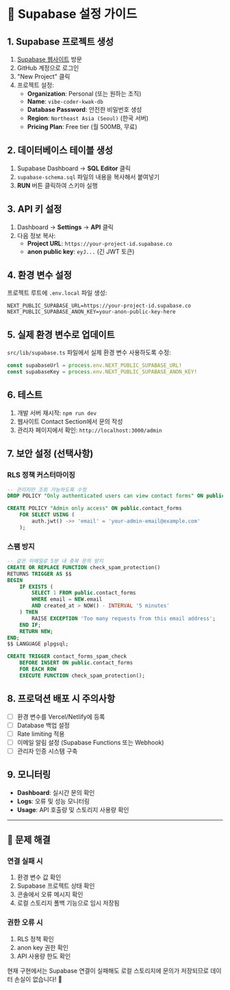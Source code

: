 # 🚀 Supabase 설정 가이드

## 1. Supabase 프로젝트 생성

1. [Supabase 웹사이트](https://supabase.com) 방문
2. GitHub 계정으로 로그인
3. "New Project" 클릭
4. 프로젝트 설정:
   - **Organization**: Personal (또는 원하는 조직)
   - **Name**: `vibe-coder-kwak-db`
   - **Database Password**: 안전한 비밀번호 생성
   - **Region**: `Northeast Asia (Seoul)` (한국 서버)
   - **Pricing Plan**: Free tier (월 500MB, 무료)

## 2. 데이터베이스 테이블 생성

1. Supabase Dashboard → **SQL Editor** 클릭
2. `supabase-schema.sql` 파일의 내용을 복사해서 붙여넣기
3. **RUN** 버튼 클릭하여 스키마 실행

## 3. API 키 설정

1. Dashboard → **Settings** → **API** 클릭
2. 다음 정보 복사:
   - **Project URL**: `https://your-project-id.supabase.co`
   - **anon public key**: `eyJ...` (긴 JWT 토큰)

## 4. 환경 변수 설정

프로젝트 루트에 `.env.local` 파일 생성:

```env
NEXT_PUBLIC_SUPABASE_URL=https://your-project-id.supabase.co
NEXT_PUBLIC_SUPABASE_ANON_KEY=your-anon-public-key-here
```

## 5. 실제 환경 변수로 업데이트

`src/lib/supabase.ts` 파일에서 실제 환경 변수 사용하도록 수정:

```typescript
const supabaseUrl = process.env.NEXT_PUBLIC_SUPABASE_URL!
const supabaseKey = process.env.NEXT_PUBLIC_SUPABASE_ANON_KEY!
```

## 6. 테스트

1. 개발 서버 재시작: `npm run dev`
2. 웹사이트 Contact Section에서 문의 작성
3. 관리자 페이지에서 확인: `http://localhost:3000/admin`

## 7. 보안 설정 (선택사항)

### RLS 정책 커스터마이징
```sql
-- 관리자만 조회 가능하도록 수정
DROP POLICY "Only authenticated users can view contact forms" ON public.contact_forms;

CREATE POLICY "Admin only access" ON public.contact_forms
    FOR SELECT USING (
        auth.jwt() ->> 'email' = 'your-admin-email@example.com'
    );
```

### 스팸 방지
```sql
-- 같은 이메일로 5분 내 중복 문의 방지
CREATE OR REPLACE FUNCTION check_spam_protection()
RETURNS TRIGGER AS $$
BEGIN
    IF EXISTS (
        SELECT 1 FROM public.contact_forms 
        WHERE email = NEW.email 
        AND created_at > NOW() - INTERVAL '5 minutes'
    ) THEN
        RAISE EXCEPTION 'Too many requests from this email address';
    END IF;
    RETURN NEW;
END;
$$ LANGUAGE plpgsql;

CREATE TRIGGER contact_forms_spam_check
    BEFORE INSERT ON public.contact_forms
    FOR EACH ROW
    EXECUTE FUNCTION check_spam_protection();
```

## 8. 프로덕션 배포 시 주의사항

- [ ] 환경 변수를 Vercel/Netlify에 등록
- [ ] Database 백업 설정
- [ ] Rate limiting 적용
- [ ] 이메일 알림 설정 (Supabase Functions 또는 Webhook)
- [ ] 관리자 인증 시스템 구축

## 9. 모니터링

- **Dashboard**: 실시간 문의 확인
- **Logs**: 오류 및 성능 모니터링
- **Usage**: API 호출량 및 스토리지 사용량 확인

---

## 🔧 문제 해결

### 연결 실패 시
1. 환경 변수 값 확인
2. Supabase 프로젝트 상태 확인
3. 콘솔에서 오류 메시지 확인
4. 로컬 스토리지 폴백 기능으로 임시 저장됨

### 권한 오류 시
1. RLS 정책 확인
2. anon key 권한 확인
3. API 사용량 한도 확인

현재 구현에서는 Supabase 연결이 실패해도 로컬 스토리지에 문의가 저장되므로 데이터 손실이 없습니다! 🎉 